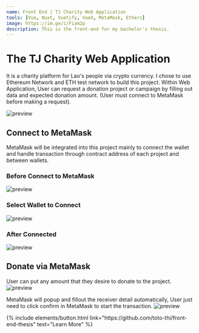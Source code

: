 ```yaml
---
name: Front End | TJ Charity Web Application
tools: [Vue, Nuxt, Vuetify, VueX, MetaMask, Ethers]
image: https://im.ge/i/Fiam2p
description: This is the front-end for my bachelor's thesis.
---
```


# The TJ Charity Web Application

It is a charity platform for Lao's people via crypto currency. I chose to use Ethereum Network and ETH test network to build this project. Within Web Application, User can request a donation project or campaign by filling out data and expected donation amount. (User must connect to MetaMask before making a request).

![preview](https://im.ge/i/Fiam2p)

## Connect to MetaMask

MetaMask will be integrated into this project mainly to connect the wallet and handle transaction through contract address of each project and between wallets.

### Before Connect to MetaMask

![preview](https://im.ge/i/Fia5CC)

### Select Wallet to Connect

![preview](https://im.ge/i/Fia074)

### After Connected

![preview](https://im.ge/i/FiaSCF)

## Donate via MetaMask

User can put any amount that they desire to donate to the project.
![preview](https://im.ge/i/Fiauiy)

MetaMask will popup and fillout the receiver detail automatically, User just need to click confirm in MetaMask to start the transaction.
![preview](https://im.ge/i/Fia276)

<p class="text-center">
{% include elements/button.html link="https://github.com/toto-thi/front-end-thesis" text="Learn More" %}
</p>
